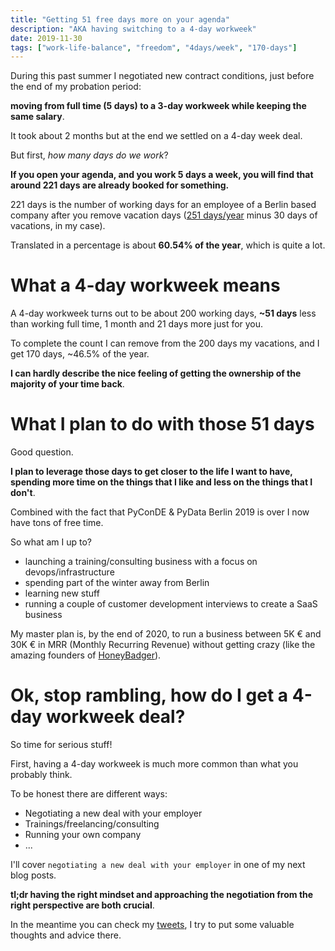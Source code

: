```yaml
---
title: "Getting 51 free days more on your agenda"
description: "AKA having switching to a 4-day workweek"
date: 2019-11-30
tags: ["work-life-balance", "freedom", "4days/week", "170-days"]
---
```


During this past summer I negotiated new contract conditions, just before the end of my probation period:

**moving from full time (5 days) to a 3-day workweek while keeping the same salary**.

It took about 2 months but at the end we settled on a 4-day week deal.

But first, *how many days do we work*?

**If you open your agenda, and you work 5 days a week, you will find that around 221 days are already booked for something.**

221 days is the number of working days for an employee of a Berlin based company after you remove vacation days ([251 days/year](https://www.arbeitstage.de/EN/arbeitstage_2019.htm) minus 30 days of vacations, in my case).

Translated in a percentage is about **60.54% of the year**, which is quite a lot.

# What a 4-day workweek means

A 4-day workweek turns out to be about 200 working days, **~51 days** less than working full time, 1 month and 21 days more just for you.

To complete the count I can remove from the 200 days my vacations, and I get 170 days, ~46.5%  of the year.

**I can hardly describe the nice feeling of getting the ownership of the majority of your time back**.

# What I plan to do with those 51 days

Good question.

**I plan to leverage those days to get closer to the life I want to have, spending more time on the things that I like and less on the things that I don't**.

Combined with the fact that PyConDE & PyData Berlin 2019 is over I now have tons of free time.

So what am I up to?

- launching a training/consulting business with a focus on devops/infrastructure
- spending part of the winter away from Berlin
- learning new stuff
- running a couple of customer development interviews to create a SaaS business

My master plan is, by the end of 2020, to run a business between 5K € and 30K € in MRR (Monthly Recurring Revenue) without getting crazy (like the amazing founders of [HoneyBadger](https://www.indiehackers.com/podcast/122-josh-wood-of-honeybadger
)).

# Ok, stop rambling, how do I get a 4-day workweek deal?

So time for serious stuff!

First, having a 4-day workweek is much more common than what you probably think.

To be honest there are different ways:

- Negotiating a new deal with your employer
- Trainings/freelancing/consulting
- Running your own company
- ...

I'll cover `negotiating a new deal with your employer` in one of my next blog posts.

**tl;dr having the right mindset and approaching the negotiation from the right perspective are both crucial**.

In the meantime you can check my [tweets](https://twitter.com/christianbarra), I try to put some valuable thoughts and advice there.
